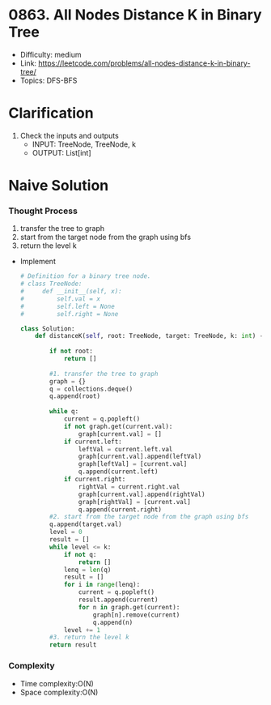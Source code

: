# 0863. All Nodes Distance K in Binary Tree

* Difficulty: medium
* Link: https://leetcode.com/problems/all-nodes-distance-k-in-binary-tree/
* Topics: DFS-BFS

# Clarification

1. Check the inputs and outputs
    - INPUT: TreeNode, TreeNode, k
    - OUTPUT: List[int]

# Naive Solution

### Thought Process

1. transfer the tree to graph
2. start from the target node from the graph using bfs
3. return the level k
- Implement
    
    ```python
    # Definition for a binary tree node.
    # class TreeNode:
    #     def __init__(self, x):
    #         self.val = x
    #         self.left = None
    #         self.right = None
    
    class Solution:
        def distanceK(self, root: TreeNode, target: TreeNode, k: int) -> List[int]:
            
            if not root:
                return []
            
            #1. transfer the tree to graph
            graph = {}
            q = collections.deque()
            q.append(root)
            
            while q:
                current = q.popleft()
                if not graph.get(current.val):
                    graph[current.val] = []
                if current.left:
                    leftVal = current.left.val
                    graph[current.val].append(leftVal)
                    graph[leftVal] = [current.val]
                    q.append(current.left)
                if current.right:
                    rightVal = current.right.val
                    graph[current.val].append(rightVal)
                    graph[rightVal] = [current.val]
                    q.append(current.right)
            #2. start from the target node from the graph using bfs
            q.append(target.val)
            level = 0
            result = []
            while level <= k:
                if not q:
                    return []
                lenq = len(q)
                result = []
                for i in range(lenq):
                    current = q.popleft()
                    result.append(current)
                    for n in graph.get(current):
                        graph[n].remove(current)
                        q.append(n)
                level += 1
            #3. return the level k
            return result
    ```
    

### Complexity

- Time complexity:O(N)
- Space complexity:O(N)